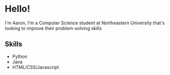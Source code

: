 # Hello!
I'm Aaron, I'm a Computer Science student at Northeastern University that's looking to improve their problem-solving skills

## Skills
- Python
- Java
- HTML/CSS/Javascript
